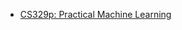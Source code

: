 - [CS329p: Practical Machine Learning](CS329p/README.md "Notes for MIT course CS329p practical machine learning 实用机器学习")